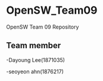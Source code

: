# OpenSW_Team09
 OpenSW Team 09 Repository
 
 ## Team member
 -Dayoung Lee(1871035)

 -seoyeon ahn(1876217)

 
